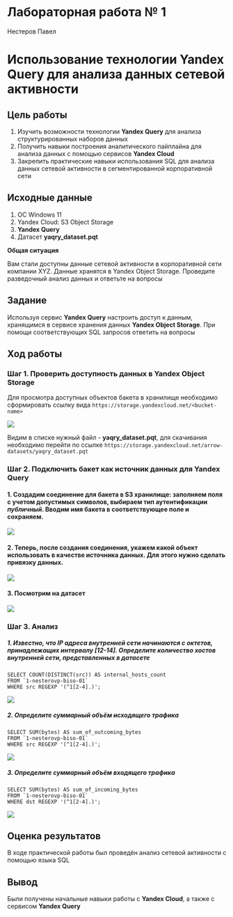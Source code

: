 # Лабораторная работа № 1
Нестеров Павел

# Использование технологии Yandex Query для анализа данных сетевой активности

## Цель работы

1.  Изучить возможности технологии **Yandex Query** для анализа
    структурированных наборов данных
2.  Получить навыки построения аналитического пайплайна для анализа
    данных с помощью сервисов **Yandex Cloud**
3.  Закрепить практические навыки использования SQL для анализа данных
    сетевой активности в сегментированной корпоративной сети

## Исходные данные

1.  ОС Windows 11
2.  Yandex Cloud: S3 Object Storage
3.  **Yandex Query**
4.  Датасет **yaqry_dataset.pqt**

**Общая ситуация**

Вам стали доступны данные сетевой активности в корпоративной сети
компании XYZ. Данные хранятся в Yandex Object Storage. Проведите
разведочный анализ данных и ответьте на вопросы

## Задание

Используя сервис **Yandex Query** настроить доступ к данным, хранящимся
в сервисе хранения данных **Yandex Object Storage**. При помощи
соответствующих SQL запросов ответить на вопросы

## Ход работы

### Шаг 1. Проверить доступность данных в **Yandex Object Storage**

Для просмотра доступных объектов бакета в хранилище необходимо
сформировать ссылку вида `https://storage.yandexcloud.net/<bucket-name>`

![](screenshots/1.jpg)

Видим в списке нужный файл - **yaqry_dataset.pqt**, для скачивания
необходимо перейти по ссылке
`https://storage.yandexcloud.net/arrow-datasets/yaqry_dataset.pqt`

### Шаг 2. Подключить бакет как источник данных для **Yandex Query**

#### 1. Создадим соединение для бакета в S3 хранилище: заполняем поля с учетом допустимых символов, выбираем тип аутентификации *публичный*. Вводим имя бакета в соответствующее поле и сохраняем.

![](screenshots/2.jpg)

#### 2. Теперь, после создания соединения, укажем какой объект использовать в качестве источника данных. Для этого нужно сделать привязку данных.

![](screenshots/3.jpg)

#### 3. Посмотрим на датасет

![](screenshots/4.jpg)

### Шаг 3. Анализ

##### 1. Известно, что IP адреса внутренней сети начинаются с октетов, принадлежащих интервалу \[12-14\]. Определите количество хостов внутренней сети, представленных в датасете

``` {SQL}
SELECT COUNT(DISTINCT(src)) AS internal_hosts_count
FROM `1-nesterovp-biso-01`
WHERE src REGEXP '(^1[2-4].)';
```

![](screenshots/5.jpg)

##### 2. Определите суммарный объём исходящего трафика

``` {SQL}
SELECT SUM(bytes) AS sum_of_outcoming_bytes
FROM `1-nesterovp-biso-01`
WHERE src REGEXP '(^1[2-4].)';
```

![](screenshots/6.jpg)

##### 3. Определите суммарный объём входящего трафика

``` {SQL}
SELECT SUM(bytes) AS sum_of_incoming_bytes
FROM `1-nesterovp-biso-01`
WHERE dst REGEXP '(^1[2-4].)';
```

![](screenshots/7.jpg)

## Оценка результатов

В ходе практической работы был проведён анализ сетевой активности с
помощью языка SQL

## Вывод

Были получены начальные навыки работы с **Yandex Cloud**, а также с
сервисом **Yandex Query**
